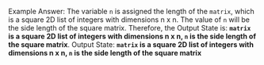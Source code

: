 Example Answer:
The variable `n` is assigned the length of the `matrix`, which is a square 2D list of integers with dimensions n x n. The value of `n` will be the side length of the square matrix. Therefore, the Output State is: **`matrix` is a square 2D list of integers with dimensions n x n, `n` is the side length of the square matrix**.
Output State: **`matrix` is a square 2D list of integers with dimensions n x n, `n` is the side length of the square matrix**